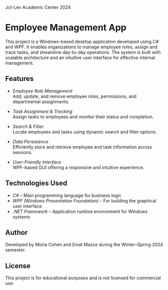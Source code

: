 Jct-Lev Academic Center 2024
# Employee Management App

This project is a Windows-based desktop application developed using C# and WPF. It enables organizations to manage employee roles, assign and track tasks, and streamline day-to-day operations. The system is built with scalable architecture and an intuitive user interface for effective internal management.

## Features

- *Employee Role Management*  
  Add, update, and remove employee roles, permissions, and departmental assignments.

- *Task Assignment & Tracking*  
  Assign tasks to employees and monitor their status and completion.

- *Search & Filter*  
  Locate employees and tasks using dynamic search and filter options.

- *Data Persistence*  
  Efficiently store and retrieve employee and task information across sessions.

- *User-Friendly Interface*  
  WPF-based GUI offering a responsive and intuitive experience.

## Technologies Used

- *C#* – Main programming language for business logic  
- *WPF (Windows Presentation Foundation)* – For building the graphical user interface  
- *.NET Framework* – Application runtime environment for Windows systems

## Author

Developed by Moria Cohen and Einat Mazoz during the Winter–Spring 2024 semester.

## License

This project is for educational purposes and is not licensed for commercial use.
